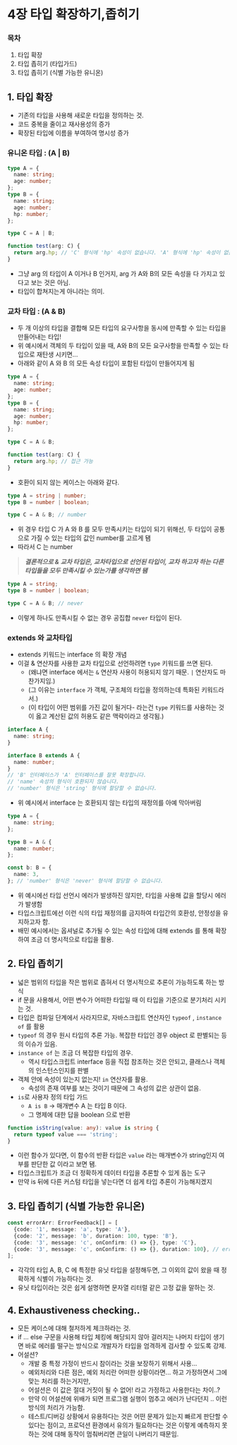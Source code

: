 # 4장 타입 확장하기,좁히기

### 목차

1. 타입 확장
2. 타입 좁히기 (타입가드)
3. 타입 좁히기 (식별 가능한 유니온)

## 1. 타입 확장

- 기존의 타입을 사용해 새로운 타입을 정의하는 것.
- 코드 중복을 줄이고 재사용성의 증가
- 확장된 타입에 이름을 부여하여 명시성 증가

### 유니온 타입 : (A | B)

```ts
type A = {
  name: string;
  age: number;
};
type B = {
  name: string;
  age: number;
  hp: number;
};

type C = A | B;

function test(arg: C) {
  return arg.hp; // 'C' 형식에 'hp' 속성이 없습니다. 'A' 형식에 'hp' 속성이 없습니다.
}
```

- 그냥 arg 의 타입이 A 이거나 B 인거지, arg 가 A와 B의 모든 속성을 다 가지고 있다고 보는 것은 아님.
- 타입이 합쳐지는게 아니라는 의미.

### 교차 타입 : (A & B)

- 두 개 이상의 타입을 결합해 모든 타입의 요구사항을 동시에 만족할 수 있는 타입을 만들어내는 타입!
- 위 예시에서 객체의 두 타입이 있을 때, A와 B의 모든 요구사항을 만족할 수 있는 타입으로 재탄생 시키면...
- 아래와 같이 A 와 B 의 모든 속성 타입이 포함된 타입이 만들어지게 됨

```ts
type A = {
  name: string;
  age: number;
};
type B = {
  name: string;
  age: number;
  hp: number;
};

type C = A & B;

function test(arg: C) {
  return arg.hp; // 접근 가능
}
```

- 호환이 되지 않는 케이스는 아래와 같다.

```ts
type A = string | number;
type B = number | boolean;

type C = A & B; // number
```

- 위 경우 타입 C 가 A 와 B 를 모두 만족시키는 타입이 되기 위해선, 두 타입이 공통으로 가질 수 있는 타입의 값인 number를 고르게 됌
- 따라서 C 는 number

> **_결론적으로 & 교차 타입은, 교차타입으로 선언된 타입이, 교차 하고자 하는 다른 타입들을 모두 만족시킬 수 있는가를 생각하면 됌_**

```ts
type A = string;
type B = number | boolean;

type C = A & B; // never
```

- 이렇게 하나도 만족시킬 수 없는 경우 공집합 `never` 타입이 된다.

### extends 와 교차타입

- extends 키워드는 interface 의 확장 개념
- 이걸 & 연산자를 사용한 교차 타입으로 선언하려면 `type` 키워드를 쓰면 된다.
  - (왜냐면 interface 에서는 `&` 연산자 사용이 허용되지 않기 때문. `|` 연산자도 마찬가지임.)
  - (그 이유는 `interface` 가 객체, 구조체의 타입을 정의하는데 특화된 키워드라서.)
  - (이 타입이 어떤 범위를 가진 값이 될거다- 라는건 `type` 키워드를 사용하는 것이 옳고 계산된 값의 허용도 같은 맥락이라고 생각됨.)

```ts
interface A {
  name: string;
}

interface B extends A {
  name: number;
}
// 'B' 인터페이스가 'A' 인터페이스를 잘못 확장합니다.
// 'name' 속성의 형식이 호환되지 않습니다.
// 'number' 형식은 'string' 형식에 할당할 수 없습니다.
```

- 위 예시에서 interface 는 호환되지 않는 타입의 재정의를 아예 막아버림

```ts
type A = {
  name: string;
};

type B = A & {
  name: number;
};

const b: B = {
  name: 3,
}; // 'number' 형식은 'never' 형식에 할당할 수 없습니다.
```

- 위 예시에선 타입 선언시 에러가 발생하진 않지만, 타입을 사용해 값을 할당시 에러가 발생함
- 타입스크립트에선 이런 식의 타입 재정의를 금지하여 타입간의 호환성, 안정성을 유지하고자 함.
- 배민 예시에서는 옵셔널로 추가될 수 있는 속성 타입에 대해 extends 를 통해 확장하여 조금 더 명시적으로 타입을 활용.

## 2. 타입 좁히기

- 넓은 범위의 타입을 작은 범위로 좁혀서 더 명시적으로 추론이 가능하도록 하는 방식
- if 문을 사용해서, 어떤 변수가 어떠한 타입일 때 이 타입을 기준으로 분기처리 시키는 것.
- 타입은 컴파일 단계에서 사라지므로, 자바스크립트 연산자인 `typeof` , `instance of` 를 활용
- `typeof` 의 경우 원시 타입의 추론 가능. 복잡한 타입인 경우 object 로 판별되는 등의 이슈가 있음.
- `instance of` 는 조금 더 복잡한 타입의 경우.
  - 역시 타입스크립트 interface 등을 직접 참조하는 것은 안되고, 클래스나 객체의 인스턴스인지를 판별
- 객체 안에 속성이 있는지 없는지! `in` 연산자를 활용.
  - 속성의 존재 여부를 보는 것이기 때문에 그 속성의 값은 상관이 없음.
- `is`로 사용자 정의 타입 가드
  - `A is B` -> 매개변수 A 는 타입 B 이다.
  - 그 명제에 대한 답을 boolean 으로 반환

```ts
function isString(value: any): value is string {
  return typeof value === 'string';
}
```

- 이런 함수가 있다면, 이 함수의 반환 타입은 `value` 라는 매개변수가 string인지 여부를 판단한 값 이라고 보면 됌.
- 타입스크립트가 조금 더 정확하게 데이터 타입을 추론할 수 있게 돕는 도구
- 만약 is 뒤에 다른 커스텀 타입을 넣는다면 더 쉽게 타입 추론이 가능해지겠지

## 3. 타입 좁히기 (식별 가능한 유니온)

```ts
const errorArr: ErrorFeedback[] = [
  {code: '1', message: 'a', type: 'A'},
  {code: '2', message: 'b', duration: 100, type: 'B'},
  {code: '3', message: 'c', onConfirm: () => {}, type: 'C'},
  {code: '3', message: 'c', onConfirm: () => {}, duration: 100}, // error
];
```

- 각각의 타입 A, B, C 에 특정한 유닛 타입을 설정해두면, 그 이외의 값이 왔을 때 정확하게 식별이 가능하다는 것.
- 유닛 타입이라는 것은 쉽게 설명하면 문자열 리터럴 같은 고정 값을 말하는 것.

## 4. Exhaustiveness checking..

- 모든 케이스에 대해 철저하게 체크하라는 것.
- if ... else 구문을 사용해 타입 체킹에 해당되지 않아 걸러지는 나머지 타입이 생기면 바로 에러를 떨구는 방식으로 개발자가 타입을 엄격하게 검사할 수 있도록 강제.
- 어설션?
  - 개발 중 특정 가정이 반드시 참이라는 것을 보장하기 위해서 사용...
  - 예외처리와 다른 점은, 예외 처리란 어떠한 상황이라면... 하고 가정하면서 그에 맞는 처리를 하는거지만,
  - 어설션은 이 값은 절대 거짓이 될 수 없어! 라고 가정하고 사용한다는 차이..?
  - 만약 이 어설션에 위배가 되면 프로그램 실행이 멈추고 에러가 난다던지 .. 이런 방식의 처리가 가능함.
  - 테스트/디버깅 상황에서 유용하다는 것은 어떤 문제가 있는지 빠르게 판단할 수 있다는 점이고, 프로덕션 환경에서 유의가 필요하다는 것은 이렇게 예측하지 못하는 것에 대해 동작이 멈춰버리면 큰일이 나버리기 때문임.
